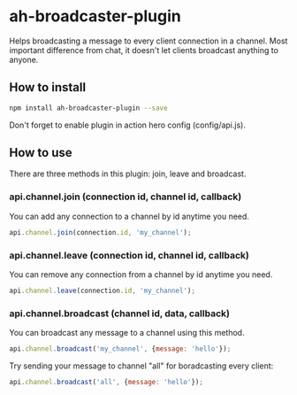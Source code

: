 ah-broadcaster-plugin
=====================

Helps broadcasting a message to every client connection in a channel. Most important difference from chat, it doesn't let clients broadcast anything to anyone.

## How to install
```sh
npm install ah-broadcaster-plugin --save
```
Don't forget to enable plugin in action hero config (config/api.js).

## How to use

There are three methods in this plugin: join, leave and broadcast.

### api.channel.join (connection id, channel id, callback)
You can add any connection to a channel by id anytime you need.
```js
api.channel.join(connection.id, 'my_channel');
```

### api.channel.leave (connection id, channel id, callback)
You can remove any connection from a channel by id anytime you need.
```js
api.channel.leave(connection.id, 'my_channel');
```

### api.channel.broadcast (channel id, data, callback)
You can broadcast any message to a channel using this method.
```js
api.channel.broadcast('my_channel', {message: 'hello'});
```
Try sending your message to channel "all" for boradcasting every client:
```js
api.channel.broadcast('all', {message: 'hello'});
```
